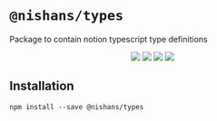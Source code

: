 # `@nishans/types`

Package to contain notion typescript type definitions

<p align="center">
  <img src="https://img.shields.io/bundlephobia/minzip/@nishans/types?label=minzipped&style=flat"/>
  <img src="https://img.shields.io/npm/dw/@nishans/types?style=flat">
  <img src="https://img.shields.io/github/issues/devorein/nishan/@nishans/types">
  <img src="https://img.shields.io/npm/v/@nishans/types">
</p>

## Installation

```shell
npm install --save @nishans/types
```
